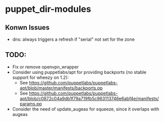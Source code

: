 puppet_dir-modules
==================

Konwn Issues
------------

* dns: always triggers a refresh if "serial" not set for the zone

TODO:
-----

* Fix or remove openvpn_wrapper
* Consider using puppetlabs/apt for providing backports (no stable support for wheezy on 1.2):
  * See https://github.com/puppetlabs/puppetlabs-apt/blob/master/manifests/backports.pp
  * See https://github.com/puppetlabs/puppetlabs-apt/blob/c0872c04a9db1f79a719fb5c963113746e6abf4e/manifests/params.pp
* Consider the need of update_augeas for squeeze, since it overlaps with augeas


